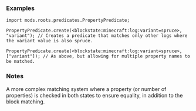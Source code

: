 ### Examples

```zenscript
import mods.roots.predicates.PropertyPredicate;

PropertyPredicate.create(<blockstate:minecraft:log:variant=spruce>, "variant"); // Creates a predicate that matches only other logs where the variant value is also spruce.

PropertyPredicate.create(<blockstate:minecraft:log:variant=spruce>, ["variant"]); // As above, but allowing for multiple property names to be matched. 
```

### Notes

A more complex matching system where a property (or number of properties) is checked in both states to ensure equality, in addition to the block matching.
